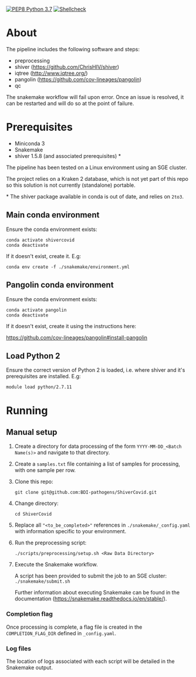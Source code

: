 [![PEP8 Python 3.7](https://github.com/BDI-pathogens/ShiverCovid/actions/workflows/pep8.yml/badge.svg)](https://github.com/BDI-pathogens/ShiverCovid/actions/workflows/pep8.yml)
[![Shellcheck](https://github.com/BDI-pathogens/ShiverCovid/actions/workflows/shellcheck.yml/badge.svg)](https://github.com/BDI-pathogens/ShiverCovid/actions/workflows/shellcheck.yml)

# About

The pipeline includes the following software and steps:

- preprocessing
- shiver (https://github.com/ChrisHIV/shiver)
- iqtree (http://www.iqtree.org/)
- pangolin (https://github.com/cov-lineages/pangolin)
- qc

The snakemake workflow will fail upon error. Once an issue is resolved, it can be restarted and will do so at the point of failure.

# Prerequisites

- Miniconda 3
- Snakemake
- shiver 1.5.8 (and associated prerequisites) *

The pipeline has been tested on a Linux environment using an SGE cluster.

The project relies on a Kraken 2 database, which is not yet part of this repo so this solution is not currently (standalone) portable.

\* The shiver package available in conda is out of date, and relies on `2to3`.

## Main conda environment

Ensure the conda environment exists:
```
conda activate shivercovid
conda deactivate
```
If it doesn't exist, create it. E.g:
```
conda env create -f ./snakemake/environment.yml
```

## Pangolin conda environment

Ensure the conda environment exists:
```
conda activate pangolin
conda deactivate
```
If it doesn't exist, create it using the instructions here:

https://github.com/cov-lineages/pangolin#install-pangolin

## Load Python 2

Ensure the correct version of Python 2 is loaded, i.e. where shiver and it's prerequisites are installed. E.g:
```
module load python/2.7.11
```

# Running

## Manual setup

1. Create a directory for data processing of the form `YYYY-MM-DD_<Batch Name(s)>` and navigate to that directory.

1. Create a `samples.txt` file containing a list of samples for processing, with one sample per row.

1. Clone this repo:
    ```
    git clone git@github.com:BDI-pathogens/ShiverCovid.git
    ```

1. Change directory:
    ```
    cd ShiverCovid
    ```

1. Replace all `"<to_be_completed>"` references in `./snakemake/_config.yaml` with information specific to your environment.

1. Run the preprocessing script:
    ```
    ./scripts/preprocessing/setup.sh <Raw Data Directory>
    ```

1. Execute the Snakemake workflow.

   A script has been provided to submit the job to an SGE cluster: `./snakemake/submit.sh`
   
   Further information about executing Snakemake can be found in the documentation (https://snakemake.readthedocs.io/en/stable/).

### Completion flag

Once processing is complete, a flag file is created in the `COMPLETION_FLAG_DIR` defined in `_config.yaml`.

### Log files

The location of logs associated with each script will be detailed in the Snakemake output.

